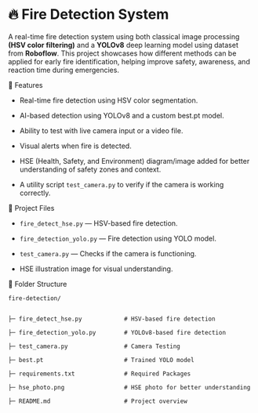 # 🔥 Fire Detection System
A real-time fire detection system using both classical image processing **(HSV color filtering)** and a **YOLOv8** deep learning model using dataset from **Roboflow**. This project showcases how different methods can be applied for early fire identification, helping improve safety, awareness, and reaction time during emergencies.


📂 Features

* Real-time fire detection using HSV color segmentation.

* AI-based detection using YOLOv8 and a custom best.pt model.

* Ability to test with live camera input or a video file.

* Visual alerts when fire is detected.

* HSE (Health, Safety, and Environment) diagram/image added for better understanding of safety zones and context.

* A utility script `test_camera.py` to verify if the camera is working correctly.

📸 Project Files
* `fire_detect_hse.py` — HSV-based fire detection.

* `fire_detection_yolo.py` — Fire detection using YOLO model.

* `test_camera.py` — Checks if the camera is functioning.

* HSE illustration image for visual understanding.

📁 Folder Structure

    fire-detection/

    
    ├─ fire_detect_hse.py            # HSV-based fire detection
    
    ├─ fire_detection_yolo.py        # YOLOv8-based fire detection

    ├─ test_camera.py                # Camera Testing
    
    ├─ best.pt                       # Trained YOLO model
    
    ├─ requirements.txt              # Required Packages
    
    ├─ hse_photo.png                 # HSE photo for better understanding
    
    ├─ README.md                     # Project overview
